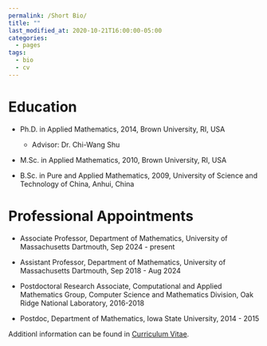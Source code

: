 ```yaml
---
permalink: /Short Bio/
title: ""
last_modified_at: 2020-10-21T16:00:00-05:00
categories:
  - pages
tags:
  - bio
  - cv
---
```

<!--
---
permalink: /Short Bio/
title: "Short Bio"
---
-->

# Education

* Ph.D. in Applied Mathematics, 2014, Brown University, RI, USA
  * Advisor: Dr. Chi-Wang Shu
  
* M.Sc. in Applied Mathematics, 2010, Brown University, RI, USA

* B.Sc. in Pure and Applied Mathematics, 2009, University of Science and Technology of China, Anhui, China



# Professional Appointments

* Associate Professor, Department of Mathematics, University of Massachusetts Dartmouth, Sep 2024 - present

* Assistant Professor, Department of Mathematics, University of Massachusetts Dartmouth, Sep 2018 - Aug 2024

* Postdoctoral Research Associate,  Computational and Applied Mathematics Group, Computer Science and Mathematics Division, Oak Ridge National Laboratory, 2016-2018

* Postdoc, Department of Mathematics, Iowa State University, 2014 - 2015


<!-- Dr. Chen is an assistant professor in the Department of Mathematics at University of Massachusetts Dartmouth. Before joing UMass Dartmouth, She served as a Postdoctoral Research Associate in the Computational and Applied Mathematics Group of the Computer Science and Mathematics Division at Oak Ridge National Laboratory and as a Postdoc in the Department of Mathematics at Iowa State University. She received a Ph.D. degree in Applied Mathematics from Brown University. -->

Additionl information can be found in [Curriculum Vitae](../CV_Zheng_Chen_short.pdf).
